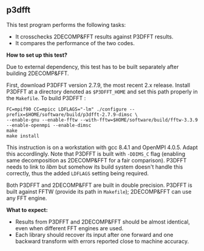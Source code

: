p3dfft
------

This test program performs the following tasks:

* It crosschecks 2DECOMP&FFT results against P3DFFT results.
* It compares the performance of the two codes. 

**How to set up this test?**

Due to external dependency, this test has to be built separately after building 2DECOMP&FFT.

First, download P3DFFT version 2.7.9, the most recent 2.x release. Install P3DFFT at a directory denoted as `$P3DFFT_HOME` and set this path properly in the `Makefile`. To build P3DFFT :
```
FC=mpif90 CC=mpicc LDFLAGS="-lm" ./configure --prefix=$HOME/software/build/p3dfft-2.7.9-dimsc \
--enable-gnu --enable-fftw --with-fftw=$HOME/software/build/fftw-3.3.9 --enable-openmpi --enable-dimsc
make
make install
```
This instruction is on a workstation with gcc 8.4.1 and OpenMPI 4.0.5. Adapt this accordlingly. Note that P3DFFT is built with `-DDIMS_C` flag (enabling same decomposition as 2DECOMP&FFT for a fair comparison). P3DFFT needs to link to *libm* but somehow its build system doesn't handle this correctly, thus the added `LDFLAGS` setting being required.

Both P3DFFT and 2DECOMP&FFT are built in double precision. P3DFFT is built against FFTW (provide its path in `Makefile`); 2DECOMP&FFT can use any FFT engine.

**What to expect:**

* Results from P3DFFT and 2DECOMP&FFT should be almost identical, even when different FFT engines are used.
* Each library should recover its input after one forward and one backward transform with errors reported close to machine accuracy.
